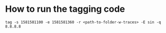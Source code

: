 # How to run the tagging code

```
tag -s 1581581100 -e 1581581360 -r <path-to-folder-w-traces> -E sin -q 8.8.8.8 
```
